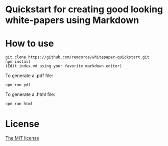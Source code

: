 # Quickstart for creating good looking white-papers using Markdown

# How to use

	git clone https://github.com/remcoros/whitepaper-quickstart.git
    npm install
    (Edit index.md using your favorite markdown editor)

To generate a .pdf file:

    npm run pdf

To generate a .html file:

    npm run html

# License

[The MIT license](LICENSE)